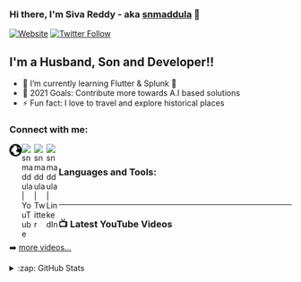 ### Hi there, I'm Siva Reddy - aka [snmaddula][website] 👋

[![Website](https://img.shields.io/website?label=snmaddula&style=for-the-badge&url=https%3A%2F%2Fsnmaddula.github.io)](https://snmaddula.github.io)
[![Twitter Follow](https://img.shields.io/twitter/follow/snmaddula?color=1DA1F2&logo=twitter&style=for-the-badge)](https://twitter.com/intent/follow?original_referer=https%3A%2F%2Fgithub.com%snmaddula&screen_name=snmaddula)

## I'm a Husband, Son and Developer!!

- 🌱 I’m currently learning Flutter & Splunk 🤣
- 🥅 2021 Goals: Contribute more towards A.I based solutions
- ⚡ Fun fact: I love to travel and explore historical places

### Connect with me: 

[<img align="left" alt="snmaddula.github.io" width="22px" src="https://raw.githubusercontent.com/iconic/open-iconic/master/svg/globe.svg" />][website]
[<img align="left" alt="snmaddula | YouTube" width="22px" src="https://cdn.jsdelivr.net/npm/simple-icons@v3/icons/youtube.svg" />][youtube]
[<img align="left" alt="snmaddula | Twitter" width="22px" src="https://cdn.jsdelivr.net/npm/simple-icons@v3/icons/twitter.svg" />][twitter]
[<img align="left" alt="snmaddula | LinkedIn" width="22px" src="https://cdn.jsdelivr.net/npm/simple-icons@v3/icons/linkedin.svg" />][linkedin]

<br />

### Languages and Tools:

<br />

---

### 📺 Latest YouTube Videos

➡️ [more videos...](https://youtube.com/channel/UCZKQn-iaVly6dwOjxKMpspw)

<details>
  <summary>:zap: GitHub Stats</summary>

  <img align="left" alt="snmaddula's GitHub Stats" src="https://github-readme-stats.codestackr.vercel.app/api?username=snmaddula&show_icons=true&hide_border=true" />

</details>

[website]: https://snmaddula.github.io
[twitter]: https://twitter.com/snmaddula
[youtube]: https://www.youtube.com/channel/UCZKQn-iaVly6dwOjxKMpspw
[linkedin]: https://linkedin.com/in/snmaddula
